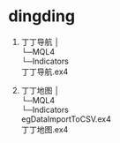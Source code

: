 # dingding
1. 丁丁导航
│<br>
└─MQL4<br>
    └─Indicators<br>
            丁丁导航.ex4<br>

2. 丁丁地图
│<br>
└─MQL4<br>
    └─Indicators<br>
            egDataImportToCSV.ex4<br>
            丁丁地图.ex4<br>
